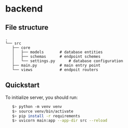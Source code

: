 # backend

## File structure
```
.
└── src
   ├── core
   │   ├── models		# database entities
   │   ├── schemas		# endpoint schemes
   │   └── settings.py		# database configuration
   ├── main.py			# main entry point
   └── views			# endpoit routers
```

## Quickstart
To initialize server, you should run:
```sh
   $> python -m venv venv
   $> source venv/bin/activate
   $> pip install -r requirements
   $> uvicorn main:app --app-dir src --reload
```
